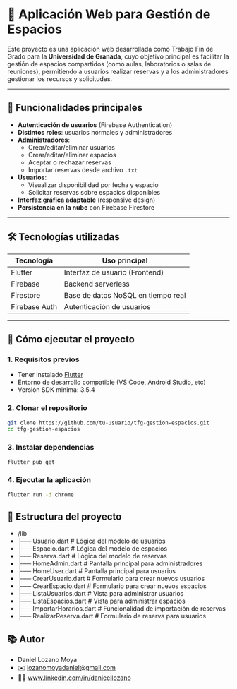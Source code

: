 # 📅 Aplicación Web para Gestión de Espacios

Este proyecto es una aplicación web desarrollada como Trabajo Fin de Grado para la **Universidad de Granada**, cuyo objetivo principal es facilitar la gestión de espacios compartidos (como aulas, laboratorios o salas de reuniones), permitiendo a usuarios realizar reservas y a los administradores gestionar los recursos y solicitudes.

---

## 📌 Funcionalidades principales

- **Autenticación de usuarios** (Firebase Authentication)
- **Distintos roles**: usuarios normales y administradores
- **Administradores**:
  - Crear/editar/eliminar usuarios
  - Crear/editar/eliminar espacios
  - Aceptar o rechazar reservas
  - Importar reservas desde archivo `.txt`
- **Usuarios**:
  - Visualizar disponibilidad por fecha y espacio
  - Solicitar reservas sobre espacios disponibles
- **Interfaz gráfica adaptable** (responsive design)
- **Persistencia en la nube** con Firebase Firestore

---

## 🛠 Tecnologías utilizadas

| Tecnología     | Uso principal                        |
|----------------|--------------------------------------|
| Flutter        | Interfaz de usuario (Frontend)       |
| Firebase       | Backend serverless                   |
| Firestore      | Base de datos NoSQL en tiempo real   |
| Firebase Auth  | Autenticación de usuarios            |

---

## 🚀 Cómo ejecutar el proyecto

### 1. Requisitos previos

- Tener instalado [Flutter](https://docs.flutter.dev/get-started/install)
- Entorno de desarrollo compatible (VS Code, Android Studio, etc)
- Versión SDK minima: 3.5.4

### 2. Clonar el repositorio

```bash
git clone https://github.com/tu-usuario/tfg-gestion-espacios.git
cd tfg-gestion-espacios
```

### 3. Instalar dependencias
```bash
flutter pub get
```

### 4. Ejecutar la aplicación
```bash
flutter run -d chrome
```

## 📂 Estructura del proyecto
- /lib
- ├── Usuario.dart              # Lógica del modelo de usuarios
- ├── Espacio.dart              # Lógica del modelo de espacios
- ├── Reserva.dart              # Lógica del modelo de reservas
- ├── HomeAdmin.dart            # Pantalla principal para administradores
- ├── HomeUser.dart             # Pantalla principal para usuarios
- ├── CrearUsuario.dart         # Formulario para crear nuevos usuarios
- ├── CrearEspacio.dart         # Formulario para crear nuevos espacios
- ├── ListaUsuarios.dart        # Vista para administrar usuarios
- ├── ListaEspacios.dart        # Vista para administrar espacios
- ├── ImportarHorarios.dart     # Funcionalidad de importación de reservas
- ├── RealizarReserva.dart      # Formulario de reserva para usuarios

 ## 📚 Autor
 - Daniel Lozano Moya
 - ✉️ lozanomoyadaniel@gmail.com
 - 🧑‍💼 www.linkedin.com/in/danieellozano


